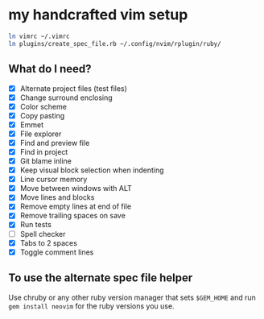 # my handcrafted vim setup

```bash
ln vimrc ~/.vimrc
ln plugins/create_spec_file.rb ~/.config/nvim/rplugin/ruby/
```

## What do I need?

- [x] Alternate project files (test files)
- [x] Change surround enclosing
- [x] Color scheme
- [x] Copy pasting
- [x] Emmet
- [x] File explorer
- [x] Find and preview file
- [x] Find in project
- [x] Git blame inline
- [x] Keep visual block selection when indenting
- [x] Line cursor memory
- [x] Move between windows with ALT
- [x] Move lines and blocks
- [x] Remove empty lines at end of file
- [x] Remove trailing spaces on save
- [x] Run tests
- [ ] Spell checker
- [x] Tabs to 2 spaces
- [x] Toggle comment lines

## To use the alternate spec file helper
Use chruby or any other ruby version manager that sets `$GEM_HOME` and run `gem install neovim` for the ruby versions you use.
